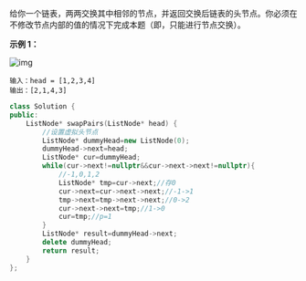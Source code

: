 给你一个链表，两两交换其中相邻的节点，并返回交换后链表的头节点。你必须在不修改节点内部的值的情况下完成本题（即，只能进行节点交换）。

 

**示例 1：**

![img](https://assets.leetcode.com/uploads/2020/10/03/swap_ex1.jpg)

```
输入：head = [1,2,3,4]
输出：[2,1,4,3]
```

```C++
class Solution {
public:
    ListNode* swapPairs(ListNode* head) {
        //设置虚拟头节点
        ListNode* dummyHead=new ListNode(0);
        dummyHead->next=head;
        ListNode* cur=dummyHead;
        while(cur->next!=nullptr&&cur->next->next!=nullptr){
            //-1,0,1,2
            ListNode* tmp=cur->next;//存0
            cur->next=cur->next->next;//-1->1
            tmp->next=tmp->next->next;//0->2
            cur->next->next=tmp;//1->0
            cur=tmp;//p=1
        }
        ListNode* result=dummyHead->next;
        delete dummyHead;
        return result;
    }
};
```

